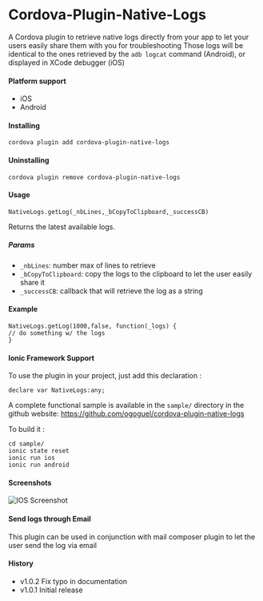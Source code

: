 # Cordova-Plugin-Native-Logs
A Cordova plugin to retrieve native logs directly from your app to let your users easily share them with you for troubleshooting
Those logs will be identical to the ones retrieved by the `adb logcat` command (Android), or displayed in  XCode debugger (iOS)

#### Platform support

* iOS
* Android

#### Installing

```
cordova plugin add cordova-plugin-native-logs
```

#### Uninstalling

```
cordova plugin remove cordova-plugin-native-logs
```

#### Usage

```
NativeLogs.getLog(_nbLines,_bCopyToClipboard,_successCB)
```
Returns the latest available logs.

##### Params
* `_nbLines`: number max of lines to retrieve 
* `_bCopyToClipboard`: copy the logs to the clipboard to let the user easily share it
* `_successCB`: callback that will retrieve the log as a string

#### Example

```
NativeLogs.getLog(1000,false, function(_logs) {
// do something w/ the logs
}
```
#### Ionic Framework Support

To use the plugin in your project, just add this declaration :
```
declare var NativeLogs:any;
```

A complete functional sample is available in the `sample/` directory in the github website: https://github.com/ogoguel/cordova-plugin-native-logs

To build it : 
```
cd sample/
ionic state reset
ionic run ios
ionic run android
```

#### Screenshots
![IOS Screenshot](https://github.com/ogoguel/cordova-plugin-native-logs/tree/master/sample/screenshots/ios.png)
#### Send logs through Email

This plugin can be used in conjunction with mail composer plugin to let the user send the log via email

#### History

* v1.0.2 Fix typo in documentation
* v1.0.1 Initial release